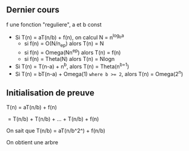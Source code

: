 ## Dernier cours

f une fonction "reguliere", a et b const

- Si T(n) = aT(n/b) + f(n), on calcul N = n<sup>log<sub>b</sub>a</sup>
  - si f(n) = O(N/n<sub>ep</sub>) alors T(n) = N
  - si f(n) = Omega(Nn<sup>ep</sup>) alors T(n) = f(n)
  - si f(n) = Theta(N) alors T(n) = Nlogn
- Si T(n) = T(n-a) + n<sup>b</sup>, alors T(n) = Theta(n<sup>b+1</sup>)
- Si T(n) = bT(n-a) + Omega(1) `where b >= 2`, alors T(n) = Omega(2<sup>n</sup>)

## Initialisation de preuve

T(n) = aT(n/b) + f(n)

​	= T(n/b) + T(n/b) + ... + T(n/b) + f(n)

On sait que T(n/b) = aT(n/b^2^) + f(n/b)

On obtient une arbre